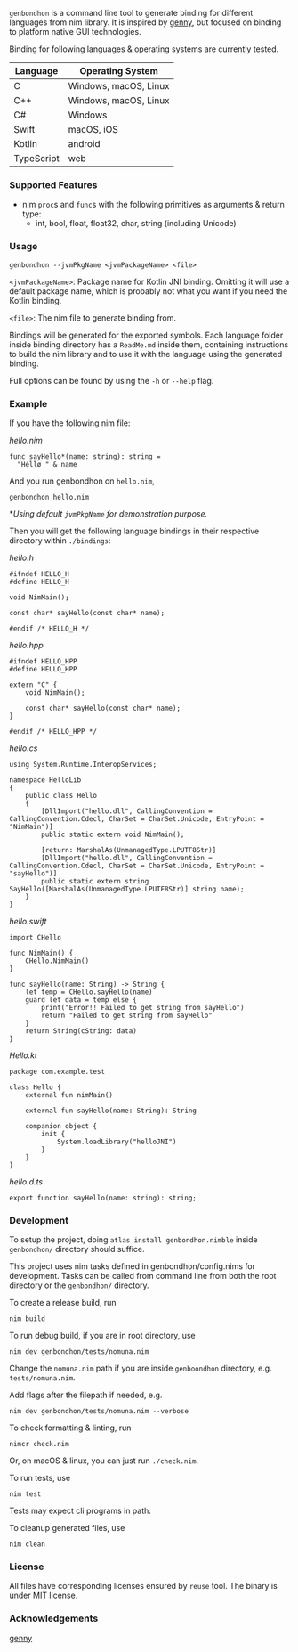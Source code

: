 <!--
SPDX-FileCopyrightText: 2025 Rifat Hasan <atunutemp1@gmail.com>

SPDX-License-Identifier: MIT
-->

`genbondhon` is a command line tool to generate binding for different languages from nim library.
It is inspired by [genny](https://github.com/treeform/genny), but focused on binding to platform native GUI technologies.

Binding for following languages & operating systems are currently tested.

| Language   | Operating System      |
| ---------- | --------------------- |
| C          | Windows, macOS, Linux |
| C++        | Windows, macOS, Linux |
| C#         | Windows               |
| Swift      | macOS, iOS            |
| Kotlin     | android               |
| TypeScript | web                   |

### Supported Features

- nim `proc`s and `func`s with the following primitives as arguments & return type:
  - int, bool, float, float32, char, string (including Unicode)

### Usage

    genbondhon --jvmPkgName <jvmPackageName> <file>

`<jvmPackageName>`: Package name for Kotlin JNI binding. Omitting it will use a default package name, which is probably not what you want if you need the Kotlin binding.

`<file>`: The nim file to generate binding from.

Bindings will be generated for the exported symbols.
Each language folder inside binding directory has a `ReadMe.md` inside them,
containing instructions to build the nim library and to use it with the language
using the generated binding.

Full options can be found by using the `-h` or `--help` flag.

### Example

If you have the following nim file:

_hello.nim_

    func sayHello*(name: string): string =
      "Héllø " & name

And you run genbondhon on `hello.nim`,

    genbondhon hello.nim

\*_Using default `jvmPkgName` for demonstration purpose._

Then you will get the following language bindings in their respective directory within `./bindings`:

_hello.h_

    #ifndef HELLO_H
    #define HELLO_H

    void NimMain();

    const char* sayHello(const char* name);

    #endif /* HELLO_H */

_hello.hpp_

    #ifndef HELLO_HPP
    #define HELLO_HPP

    extern "C" {
        void NimMain();

        const char* sayHello(const char* name);
    }

    #endif /* HELLO_HPP */

_hello.cs_

    using System.Runtime.InteropServices;

    namespace HelloLib
    {
        public class Hello
        {
            [DllImport("hello.dll", CallingConvention = CallingConvention.Cdecl, CharSet = CharSet.Unicode, EntryPoint = "NimMain")]
            public static extern void NimMain();

            [return: MarshalAs(UnmanagedType.LPUTF8Str)]
            [DllImport("hello.dll", CallingConvention = CallingConvention.Cdecl, CharSet = CharSet.Unicode, EntryPoint = "sayHello")]
            public static extern string SayHello([MarshalAs(UnmanagedType.LPUTF8Str)] string name);
        }
    }

_hello.swift_

    import CHello

    func NimMain() {
        CHello.NimMain()
    }

    func sayHello(name: String) -> String {
        let temp = CHello.sayHello(name)
        guard let data = temp else {
            print("Error!! Failed to get string from sayHello")
            return "Failed to get string from sayHello"
        }
        return String(cString: data)
    }

_Hello.kt_

    package com.example.test

    class Hello {
        external fun nimMain()

        external fun sayHello(name: String): String

        companion object {
            init {
                System.loadLibrary("helloJNI")
            }
        }
    }

_hello.d.ts_

    export function sayHello(name: string): string;

### Development

To setup the project, doing `atlas install genbondhon.nimble` inside `genbondhon/` directory should suffice.

This project uses nim tasks defined in genbondhon/config.nims for development.
Tasks can be called from command line from both the root directory or the `genbondhon/` directory.

To create a release build, run

    nim build

To run debug build, if you are in root directory, use

    nim dev genbondhon/tests/nomuna.nim

Change the `nomuna.nim` path if you are inside `genboondhon` directory, e.g. `tests/nomuna.nim`.

Add flags after the filepath if needed, e.g.

    nim dev genbondhon/tests/nomuna.nim --verbose

To check formatting & linting, run

    nimcr check.nim

Or, on macOS & linux, you can just run `./check.nim`.

To run tests, use

    nim test

Tests may expect cli programs in path.

To cleanup generated files, use

    nim clean

### License

All files have corresponding licenses ensured by `reuse` tool. The binary is under MIT license.

### Acknowledgements

[genny](https://github.com/treeform/genny)
